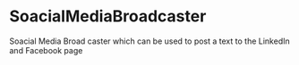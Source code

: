 # SoacialMediaBroadcaster
Soacial Media Broad caster which can be used to post a text to the LinkedIn and Facebook page
